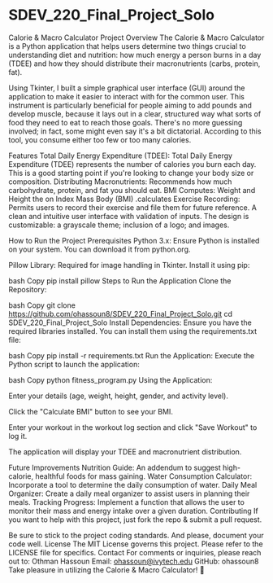 # SDEV_220_Final_Project_Solo

Calorie & Macro Calculator
Project Overview
The Calorie & Macro Calculator is a Python application that helps users determine two things crucial to understanding diet and nutrition: how much energy a person burns in a day (TDEE) and how they should distribute their macronutrients (carbs, protein, fat).

Using Tkinter, I built a simple graphical user interface (GUI) around the application to make it easier to interact with for the common user.
This instrument is particularly beneficial for people aiming to add pounds and develop muscle, because it lays out in a clear, structured way what sorts of food they need to eat to reach those goals. There's no more guessing involved; in fact, some might even say it's a bit dictatorial. According to this tool, you consume either too few or too many calories.

Features
Total Daily Energy Expenditure (TDEE): Total Daily Energy Expenditure (TDEE) represents the number of calories you burn each day. This is a good starting point if you're looking to change your body size or composition.
Distributing Macronutrients: Recommends how much carbohydrate, protein, and fat you should eat.
BMI Computes: Weight and Height the on Index Mass Body (BMI) .calculates
Exercise Recording: Permits users to record their exercise and file them for future reference.
A clean and intuitive user interface with validation of inputs.
The design is customizable: a grayscale theme; inclusion of a logo; and images.

How to Run the Project
Prerequisites
Python 3.x: Ensure Python is installed on your system. You can download it from python.org.

Pillow Library: Required for image handling in Tkinter. Install it using pip:

bash
Copy
pip install pillow
Steps to Run the Application
Clone the Repository:

bash
Copy
git clone https://github.com/ohassoun8/SDEV_220_Final_Project_Solo.git
cd SDEV_220_Final_Project_Solo
Install Dependencies:
Ensure you have the required libraries installed. You can install them using the requirements.txt file:

bash
Copy
pip install -r requirements.txt
Run the Application:
Execute the Python script to launch the application:

bash
Copy
python fitness_program.py
Using the Application:

Enter your details (age, weight, height, gender, and activity level).

Click the "Calculate BMI" button to see your BMI.

Enter your workout in the workout log section and click "Save Workout" to log it.

The application will display your TDEE and macronutrient distribution.


Future Improvements
Nutrition Guide: An addendum to suggest high-calorie, healthful foods for mass gaining.
Water Consumption Calculator: Incorporate a tool to determine the daily consumption of water.
Daily Meal Organizer: Create a daily meal organizer to assist users in planning their meals.
Tracking Progress: Implement a function that allows the user to monitor their mass and energy intake over a given duration.
Contributing
If you want to help with this project, just fork the repo & submit a pull request. 

Be sure to stick to the project coding standards. And please, document your code well.
License
The MIT License governs this project. Please refer to the LICENSE file for specifics.
Contact
For comments or inquiries, please reach out to:
Othman Hassoun
Email: ohassoun@ivytech.edu
GitHub: ohassoun8
Take pleasure in utilizing the Calorie & Macro Calculator! 🚀
